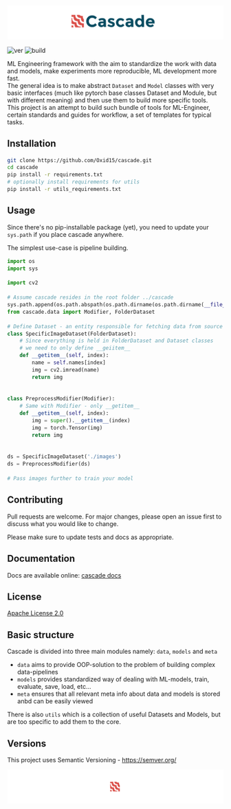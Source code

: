 ![header](docs/imgs/header.png)

![ver](https://img.shields.io/github/v/release/oxid15/cascade?style=plastic)
![build](https://github.com/oxid15/cascade/actions/workflows/python-package.yml/badge.svg)

ML Engineering framework with the aim to standardize the work with data and models, make experiments more reproducible,
ML development more fast.  
The general idea is to make abstract `Dataset` and `Model` classes with very basic interfaces 
(much like pytorch base classes Dataset and Module, but with different meaning) 
and then use them to build more specific tools.  
This project is an attempt to build such bundle of tools for ML-Engineer, certain standards and guides for 
workflow, a set of templates for typical tasks.



## Installation

```bash
git clone https://github.com/Oxid15/cascade.git
cd cascade
pip install -r requirements.txt
# optionally install requirements for utils
pip install -r utils_requirements.txt
```



## Usage

Since there's no pip-installable package (yet), you need to update your `sys.path` if you place cascade anywhere.
  
The simplest use-case is pipeline building.

```python
import os
import sys

import cv2

# Assume cascade resides in the root folder ../cascade
sys.path.append(os.path.abspath(os.path.dirname(os.path.dirname(__file__))))
from cascade.data import Modifier, FolderDataset

# Define Dataset - an entity responsible for fetching data from source
class SpecificImageDataset(FolderDataset):
    # Since everything is held in FolderDataset and Dataset classes
    # we need to only define __geiitem__
    def __getitem__(self, index):
        name = self.names[index]
        img = cv2.imread(name)
        return img


class PreprocessModifier(Modifier):
    # Same with Modifier - only __getitem__
    def __getitem__(self, index):
        img = super().__getitem__(index)
        img = torch.Tensor(img)
        return img


ds = SpecificImageDataset('./images')
ds = PreprocessModifier(ds)

# Pass images further to train your model
```

## Contributing
Pull requests are welcome. For major changes, please open an issue first to discuss what you would like to change.

Please make sure to update tests and docs as appropriate.

## Documentation
Docs are available online: [cascade docs](https://oxid15.github.io/cascade/)

## License
[Apache License 2.0](https://choosealicense.com/licenses/apache-2.0/) 


## Basic structure

Cascade is divided into three main modules namely: `data`, `models` and `meta`  

- `data` aims to provide OOP-solution to the problem of building complex data-pipelines
- `models` provides standardized way of dealing with ML-models, train, evaluate, save, load, etc...
- `meta` ensures that all relevant meta info about data and models is stored anbd can be easily viewed

There is also `utils` which is a collection of useful Datasets and Models, but are too specific to add them to the core.

## Versions

This project uses Semantic Versioning - https://semver.org/

![footer](docs/imgs/footer.png)

